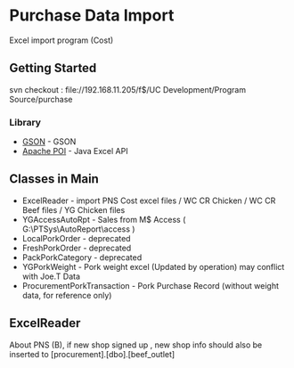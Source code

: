 # Purchase Data Import 
Excel import program (Cost)

## Getting Started
svn checkout : file://192.168.11.205/f$/UC Development/Program Source/purchase

### Library
* [GSON](https://github.com/google/gson) - GSON
* [Apache POI](https://poi.apache.org/) - Java Excel API

## Classes in Main

* ExcelReader - import PNS Cost excel files / WC CR Chicken / WC CR Beef files / YG Chicken files
* YGAccessAutoRpt - Sales from M$ Access ( G:\PTSys\AutoReport\access ) 
* LocalPorkOrder - deprecated
* FreshPorkOrder - deprecated
* PackPorkCategory - deprecated
* YGPorkWeight - Pork weight excel (Updated by operation) may conflict with Joe.T Data
* ProcurementPorkTransaction - Pork Purchase Record (without weight data, for reference only)

## ExcelReader

About PNS (B),  if new shop signed up , new shop info should also be inserted to [procurement].[dbo].[beef_outlet]